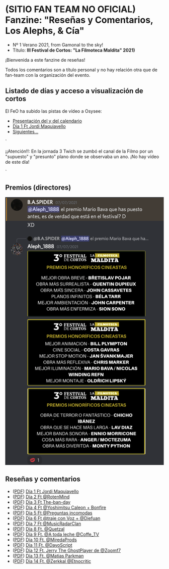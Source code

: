 # (SITIO FAN TEAM NO OFICIAL) Fanzine: "Reseñas y Comentarios, Los Alephs, & Cía"

 - Nº 1 Verano 2021, from Gamonal to the sky!
 - Título: **III Festival de Cortos: "La Filmoteca Maldita" 2021)**

¡Bienvenida a este fanzine de reseñas! 

Todos los comentarios son a título personal y no hay relación otra que de fan-team con la organización del evento.

## Listado de días y acceso a visualización de cortos

El FeO ha subido las pistas de vídeo a Osysee:

- [Presentación del y del calendario](https://odysee.com/@FilmotecaMaldita:c/presentaci%C3%B3n-del-festival-de-cortos-y:4)
- [Día 1 Ft Jordi Maquiavello](https://odysee.com/@FilmotecaMaldita:c/Festival-de-Cortos-Día-1-Ft-Jordi-Maquiavello:0?)
- [Siguientes...](https://odysee.com/$/search?q=FilmotecaMaldita%2C%20Festiva%20de%20Cortos) 


`

¡¡Atención!!: En la jornada 3 Twich se zumbó el canal de la Filmo por un "supuesto" y "presunto" plano donde se observaba un ano. ¡No hay vídeo de este día!

`


## Premios (directores)
![](festi-premios.png)

## Reseñas y comentarios
- ([PDF](pdf/01.pdf)) [Día 1 Ft Jordi Maquiavello](./dia1.md)
- ([PDF](pdf/02.pdf)) [Día 2 Ft @RotenMind](./dia2.md)
- ([PDF](pdf/03.pdf)) [Día 3 Ft The-ban-day](./dia3.md)
- ([PDF](pdf/04.pdf)) [Día 4 Ft @Yoshimitsu Caleon + Bonfire](./dia4.md)
- ([PDF](pdf/05.pdf)) [Día 5 Ft @Preguntas incomodas](./dia5.md)
- ([PDF](pdf/06.pdf)) [Día 6 Ft @traje con Voz + @Diefuan](./dia6.md)
- ([PDF](pdf/07.pdf)) [Día 7 Ft @MusicRadarClan](./dia7.md)
- ([PDF](pdf/08.pdf)) [Día 8 Ft. @Quetzal](./dia8.md)
- ([PDF](pdf/09.pdf)) [Día 9 Ft. @A toda leche @Coffe_TV](./dia9.md)
- ([PDF](pdf/10.pdf)) [Día 10 Ft. @MiredaProds](./dia10.md)
- ([PDF](pdf/11.pdf)) [Día 11 Ft. @DayoScript](./dia11.md)
- ([PDF](pdf/12.pdf)) [Día 12 Ft. Jerry The GhostPlayer de @Zoomf7](./dia12.md)
- ([PDF](pdf/13.pdf)) [Día 13 Ft. @Matias Parkman](./dia13.md)
- ([PDF](pdf/14.pdf)) [Día 14 Ft. @Zerkkal @Etnocritic](./dia14.md)


